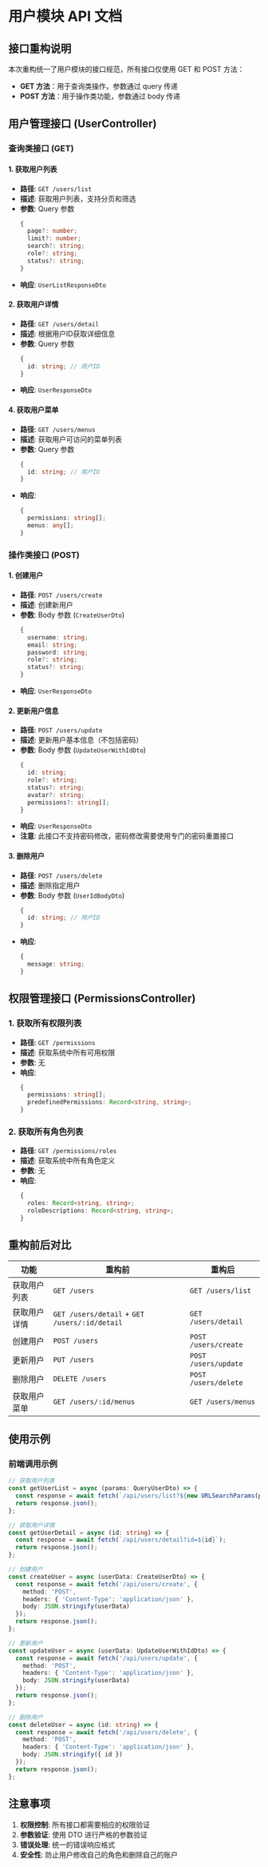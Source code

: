 # 用户模块 API 文档

## 接口重构说明

本次重构统一了用户模块的接口规范，所有接口仅使用 GET 和 POST 方法：
- **GET 方法**：用于查询类操作，参数通过 query 传递
- **POST 方法**：用于操作类功能，参数通过 body 传递

## 用户管理接口 (UserController)

### 查询类接口 (GET)

#### 1. 获取用户列表
- **路径**: `GET /users/list`
- **描述**: 获取用户列表，支持分页和筛选
- **参数**: Query 参数
  ```typescript
  {
    page?: number;
    limit?: number;
    search?: string;
    role?: string;
    status?: string;
  }
  ```
- **响应**: `UserListResponseDto`

#### 2. 获取用户详情
- **路径**: `GET /users/detail`
- **描述**: 根据用户ID获取详细信息
- **参数**: Query 参数
  ```typescript
  {
    id: string; // 用户ID
  }
  ```
- **响应**: `UserResponseDto`


#### 4. 获取用户菜单
- **路径**: `GET /users/menus`
- **描述**: 获取用户可访问的菜单列表
- **参数**: Query 参数
  ```typescript
  {
    id: string; // 用户ID
  }
  ```
- **响应**: 
  ```typescript
  {
    permissions: string[];
    menus: any[];
  }
  ```

### 操作类接口 (POST)

#### 1. 创建用户
- **路径**: `POST /users/create`
- **描述**: 创建新用户
- **参数**: Body 参数 (`CreateUserDto`)
  ```typescript
  {
    username: string;
    email: string;
    password: string;
    role?: string;
    status?: string;
  }
  ```
- **响应**: `UserResponseDto`

#### 2. 更新用户信息
- **路径**: `POST /users/update`
- **描述**: 更新用户基本信息（不包括密码）
- **参数**: Body 参数 (`UpdateUserWithIdDto`)
  ```typescript
  {
    id: string;
    role?: string;
    status?: string;
    avatar?: string;
    permissions?: string[];
  }
  ```
- **响应**: `UserResponseDto`
- **注意**: 此接口不支持密码修改，密码修改需要使用专门的密码重置接口

#### 3. 删除用户
- **路径**: `POST /users/delete`
- **描述**: 删除指定用户
- **参数**: Body 参数 (`UserIdBodyDto`)
  ```typescript
  {
    id: string; // 用户ID
  }
  ```
- **响应**: 
  ```typescript
  {
    message: string;
  }
  ```


## 权限管理接口 (PermissionsController)

### 1. 获取所有权限列表
- **路径**: `GET /permissions`
- **描述**: 获取系统中所有可用权限
- **参数**: 无
- **响应**: 
  ```typescript
  {
    permissions: string[];
    predefinedPermissions: Record<string, string>;
  }
  ```

### 2. 获取所有角色列表
- **路径**: `GET /permissions/roles`
- **描述**: 获取系统中所有角色定义
- **参数**: 无
- **响应**: 
  ```typescript
  {
    roles: Record<string, string>;
    roleDescriptions: Record<string, string>;
  }
  ```

## 重构前后对比

| 功能 | 重构前 | 重构后 |
|------|--------|--------|
| 获取用户列表 | `GET /users` | `GET /users/list` |
| 获取用户详情 | `GET /users/detail` + `GET /users/:id/detail` | `GET /users/detail` |
| 创建用户 | `POST /users` | `POST /users/create` |
| 更新用户 | `PUT /users` | `POST /users/update` |
| 删除用户 | `DELETE /users` | `POST /users/delete` |
| 获取用户菜单 | `GET /users/:id/menus` | `GET /users/menus` |

## 使用示例

### 前端调用示例

```typescript
// 获取用户列表
const getUserList = async (params: QueryUserDto) => {
  const response = await fetch(`/api/users/list?${new URLSearchParams(params)}`);
  return response.json();
};

// 获取用户详情
const getUserDetail = async (id: string) => {
  const response = await fetch(`/api/users/detail?id=${id}`);
  return response.json();
};

// 创建用户
const createUser = async (userData: CreateUserDto) => {
  const response = await fetch('/api/users/create', {
    method: 'POST',
    headers: { 'Content-Type': 'application/json' },
    body: JSON.stringify(userData)
  });
  return response.json();
};

// 更新用户
const updateUser = async (userData: UpdateUserWithIdDto) => {
  const response = await fetch('/api/users/update', {
    method: 'POST',
    headers: { 'Content-Type': 'application/json' },
    body: JSON.stringify(userData)
  });
  return response.json();
};

// 删除用户
const deleteUser = async (id: string) => {
  const response = await fetch('/api/users/delete', {
    method: 'POST',
    headers: { 'Content-Type': 'application/json' },
    body: JSON.stringify({ id })
  });
  return response.json();
};
```

## 注意事项

1. **权限控制**: 所有接口都需要相应的权限验证
2. **参数验证**: 使用 DTO 进行严格的参数验证
3. **错误处理**: 统一的错误响应格式
4. **安全性**: 防止用户修改自己的角色和删除自己的账户